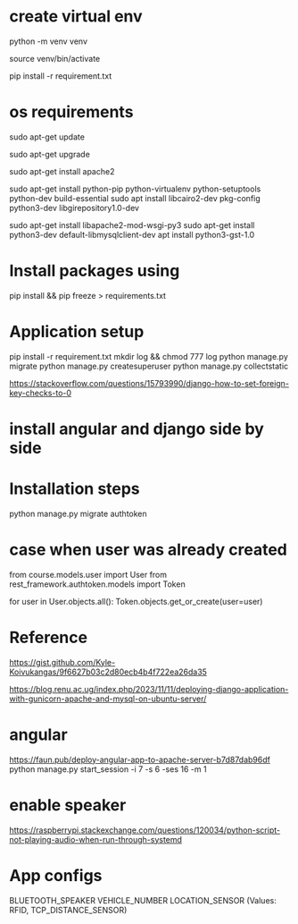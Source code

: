 # create virtual env
python -m venv venv

source venv/bin/activate

pip install -r requirement.txt

# os requirements
sudo apt-get update

sudo apt-get upgrade

sudo apt-get install apache2

sudo apt-get install python-pip python-virtualenv python-setuptools python-dev build-essential
sudo apt install libcairo2-dev pkg-config python3-dev libgirepository1.0-dev

sudo apt-get install libapache2-mod-wsgi-py3
sudo apt-get install python3-dev default-libmysqlclient-dev
apt install python3-gst-1.0

# Install packages using 
pip install <package> && pip freeze > requirements.txt

# Application setup
pip install -r requirement.txt
mkdir log && chmod 777 log
python manage.py migrate
python manage.py createsuperuser 
python manage.py collectstatic

https://stackoverflow.com/questions/15793990/django-how-to-set-foreign-key-checks-to-0


# install angular and django side by side

# Installation steps

python manage.py migrate authtoken


# case when user was already created 
from course.models.user import User
from rest_framework.authtoken.models import Token

for user in User.objects.all():
    Token.objects.get_or_create(user=user)

# Reference
https://gist.github.com/Kyle-Koivukangas/9f6627b03c2d80ecb4b4f722ea26da35

https://blog.renu.ac.ug/index.php/2023/11/11/deploying-django-application-with-gunicorn-apache-and-mysql-on-ubuntu-server/
# angular
https://faun.pub/deploy-angular-app-to-apache-server-b7d87dab96df
python manage.py start_session -i 7 -s 6 -ses 16 -m 1

# enable speaker
https://raspberrypi.stackexchange.com/questions/120034/python-script-not-playing-audio-when-run-through-systemd


# App configs
BLUETOOTH_SPEAKER
VEHICLE_NUMBER
LOCATION_SENSOR (Values: RFID, TCP_DISTANCE_SENSOR)
